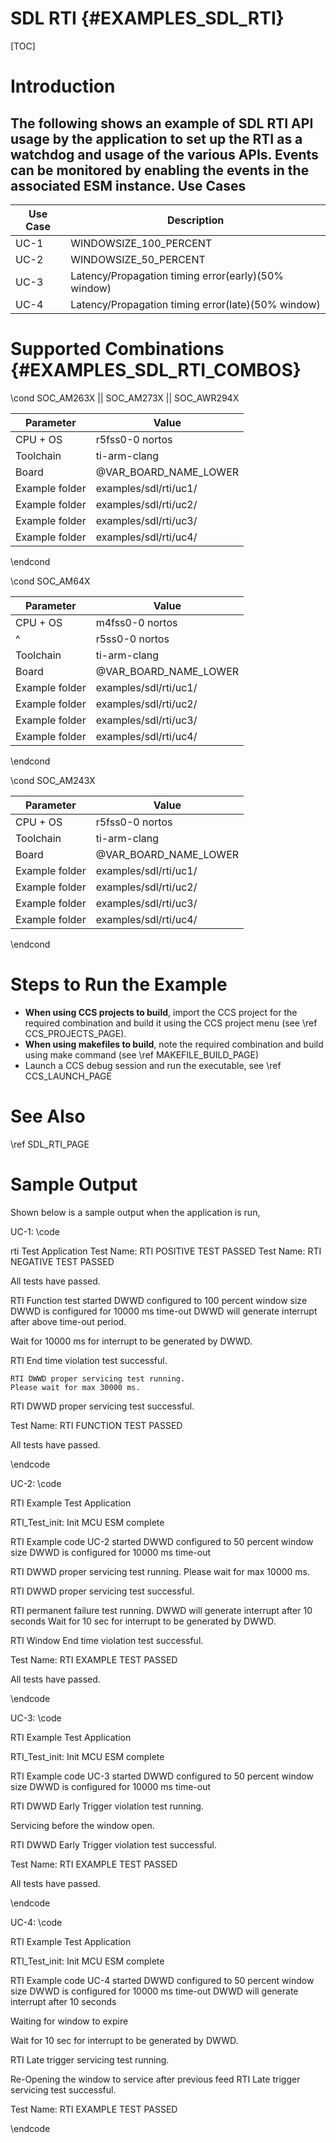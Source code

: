 # SDL RTI {#EXAMPLES_SDL_RTI}

[TOC]

# Introduction

The following shows an example of SDL RTI API usage by the application to set up the RTI as a watchdog and usage of the various APIs.
Events can be monitored by enabling the events in the associated ESM instance.
Use Cases
---------
 Use Case | Description
 ---------|------------
 UC-1     |WINDOWSIZE_100_PERCENT
 UC-2     |WINDOWSIZE_50_PERCENT
 UC-3     |Latency/Propagation timing error(early)(50% window)
 UC-4     |Latency/Propagation timing error(late)(50% window)

# Supported Combinations {#EXAMPLES_SDL_RTI_COMBOS}

\cond SOC_AM263X || SOC_AM273X || SOC_AWR294X

Parameter      | Value
---------------|-----------
CPU + OS       | r5fss0-0 nortos
Toolchain      | ti-arm-clang
Board          | @VAR_BOARD_NAME_LOWER
Example folder |examples/sdl/rti/uc1/
Example folder |examples/sdl/rti/uc2/
Example folder |examples/sdl/rti/uc3/
Example folder |examples/sdl/rti/uc4/

\endcond

\cond SOC_AM64X

 Parameter      | Value
 ---------------|-----------
 CPU + OS       | m4fss0-0 nortos
  ^             | r5ss0-0 nortos
 Toolchain      | ti-arm-clang
 Board          | @VAR_BOARD_NAME_LOWER
 Example folder | examples/sdl/rti/uc1/
 Example folder | examples/sdl/rti/uc2/
 Example folder | examples/sdl/rti/uc3/
 Example folder | examples/sdl/rti/uc4/

\endcond

\cond SOC_AM243X

 Parameter      | Value
 ---------------|-----------
 CPU + OS       | r5fss0-0 nortos
 Toolchain      | ti-arm-clang
 Board          | @VAR_BOARD_NAME_LOWER
 Example folder | examples/sdl/rti/uc1/
 Example folder | examples/sdl/rti/uc2/
 Example folder | examples/sdl/rti/uc3/
 Example folder | examples/sdl/rti/uc4/

\endcond

# Steps to Run the Example

- **When using CCS projects to build**, import the CCS project for the required combination and build it using the CCS project menu (see \ref CCS_PROJECTS_PAGE).
- **When using makefiles to build**, note the required combination and build using make command (see \ref MAKEFILE_BUILD_PAGE)
- Launch a CCS debug session and run the executable, see \ref CCS_LAUNCH_PAGE

# See Also

\ref SDL_RTI_PAGE

# Sample Output

Shown below is a sample output when the application is run,

UC-1:
\code

rti Test Application
Test Name: RTI POSITIVE TEST  PASSED
Test Name: RTI NEGATIVE TEST  PASSED

All tests have passed.

RTI Function test started
    DWWD configured to 100 percent window size
    DWWD is configured for 10000 ms time-out
    DWWD will generate interrupt after above time-out period.

Wait for 10000 ms for interrupt to be generated by DWWD.

RTI End time violation test successful.

    RTI DWWD proper servicing test running.
    Please wait for max 30000 ms.

RTI DWWD proper servicing test successful.

Test Name: RTI FUNCTION TEST  PASSED

 All tests have passed.

\endcode

UC-2:
\code

 RTI Example Test Application

RTI_Test_init: Init MCU ESM complete

RTI Example code UC-2 started
   DWWD configured to 50 percent window size
   DWWD is configured for 10000 ms time-out

RTI DWWD proper servicing test running.
   Please wait for max 10000 ms.

RTI DWWD proper servicing test successful.


RTI permanent failure test running.
   DWWD will generate interrupt after 10 seconds
   Wait for 10 sec for interrupt to be generated by DWWD.

RTI Window End time violation test successful.

Test Name: RTI EXAMPLE TEST  PASSED

 All tests have passed.

\endcode

UC-3:
\code

RTI Example Test Application

RTI_Test_init: Init MCU ESM complete

RTI Example code UC-3 started
   DWWD configured to 50 percent window size
   DWWD is configured for 10000 ms time-out

RTI DWWD Early Trigger violation test running.

Servicing before the window open.

RTI DWWD Early Trigger violation test successful.

Test Name: RTI EXAMPLE TEST  PASSED

All tests have passed.

\endcode

UC-4:
\code

RTI Example Test Application

RTI_Test_init: Init MCU ESM complete

RTI Example code UC-4 started
    DWWD configured to 50 percent window size
    DWWD is configured for 10000 ms time-out
    DWWD will generate interrupt after 10 seconds

Waiting for window to expire

Wait for 10 sec for interrupt to be generated by DWWD.

RTI Late trigger servicing test running.

   Re-Opening the window to service after previous feed
   RTI Late trigger servicing test successful.

Test Name: RTI EXAMPLE TEST  PASSED

\endcode
